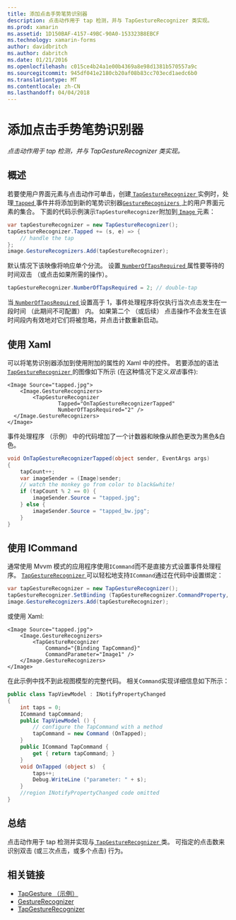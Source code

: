 ```yaml
---
title: 添加点击手势笔势识别器
description: 点击动作用于 tap 检测，并与 TapGestureRecognizer 类实现。
ms.prod: xamarin
ms.assetid: 1D150BAF-4157-49BC-90A0-153323B8EBCF
ms.technology: xamarin-forms
author: davidbritch
ms.author: dabritch
ms.date: 01/21/2016
ms.openlocfilehash: c015ce4b24a1e00b4369a8e98d1381b570557a9c
ms.sourcegitcommit: 945df041e2180cb20af08b83cc703ecd1aedc6b0
ms.translationtype: MT
ms.contentlocale: zh-CN
ms.lasthandoff: 04/04/2018
---
```

# <a name="adding-a-tap-gesture-gesture-recognizer"></a>添加点击手势笔势识别器

_点击动作用于 tap 检测，并与 TapGestureRecognizer 类实现。_

## <a name="overview"></a>概述

若要使用户界面元素与点击动作可单击，创建[ `TapGestureRecognizer` ](https://developer.xamarin.com/api/type/Xamarin.Forms.TapGestureRecognizer/)实例时，处理[ `Tapped` ](https://developer.xamarin.com/api/event/Xamarin.Forms.TapGestureRecognizer.Tapped/)事件并将添加到新的笔势识别器[`GestureRecognizers` ](https://developer.xamarin.com/api/property/Xamarin.Forms.View.GestureRecognizers/)上的用户界面元素的集合。 下面的代码示例演示`TapGestureRecognizer`附加到[ `Image` ](https://developer.xamarin.com/api/type/Xamarin.Forms.Image/)元素：

```csharp
var tapGestureRecognizer = new TapGestureRecognizer();
tapGestureRecognizer.Tapped += (s, e) => {
    // handle the tap
};
image.GestureRecognizers.Add(tapGestureRecognizer);
```

默认情况下该映像将响应单个分流。 设置[ `NumberOfTapsRequired` ](https://developer.xamarin.com/api/property/Xamarin.Forms.TapGestureRecognizer.NumberOfTapsRequired/)属性要等待的时间双击 （或点击如果所需的操作）。

```csharp
tapGestureRecognizer.NumberOfTapsRequired = 2; // double-tap
```

当[ `NumberOfTapsRequired` ](https://developer.xamarin.com/api/property/Xamarin.Forms.TapGestureRecognizer.NumberOfTapsRequired/)设置高于 1，事件处理程序将仅执行当次点击发生在一段时间 （此期间不可配置） 内。 如果第二个 （或后续） 点击操作不会发生在该时间段内有效地对它们将被忽略，并点击计数重新启动。

<a name="Using_Xaml" />

## <a name="using-xaml"></a>使用 Xaml

可以将笔势识别器添加到使用附加的属性的 Xaml 中的控件。 若要添加的语法[ `TapGestureRecognizer` ](https://developer.xamarin.com/api/type/Xamarin.Forms.TapGestureRecognizer/)的图像如下所示 (在这种情况下定义*双击*事件):

```xaml
<Image Source="tapped.jpg">
    <Image.GestureRecognizers>
        <TapGestureRecognizer
                Tapped="OnTapGestureRecognizerTapped"
                NumberOfTapsRequired="2" />
  </Image.GestureRecognizers>
</Image>
```

事件处理程序 （示例） 中的代码增加了一个计数器和映像从颜色更改为黑色&amp;白色。

```csharp
void OnTapGestureRecognizerTapped(object sender, EventArgs args)
{
    tapCount++;
    var imageSender = (Image)sender;
    // watch the monkey go from color to black&white!
    if (tapCount % 2 == 0) {
        imageSender.Source = "tapped.jpg";
    } else {
        imageSender.Source = "tapped_bw.jpg";
    }
}
```

## <a name="using-icommand"></a>使用 ICommand

通常使用 Mvvm 模式的应用程序使用`ICommand`而不是直接方式设置事件处理程序。 [ `TapGestureRecognizer` ](https://developer.xamarin.com/api/type/Xamarin.Forms.TapGestureRecognizer/)可以轻松地支持`ICommand`通过在代码中设置绑定：

```csharp
var tapGestureRecognizer = new TapGestureRecognizer();
tapGestureRecognizer.SetBinding (TapGestureRecognizer.CommandProperty, "TapCommand");
image.GestureRecognizers.Add(tapGestureRecognizer);
```

或使用 Xaml:

```xaml
<Image Source="tapped.jpg">
    <Image.GestureRecognizers>
        <TapGestureRecognizer
            Command="{Binding TapCommand}"
            CommandParameter="Image1" />
    </Image.GestureRecognizers>
</Image>
```

在此示例中找不到此视图模型的完整代码。 相关`Command`实现详细信息如下所示：

```csharp
public class TapViewModel : INotifyPropertyChanged
{
    int taps = 0;
    ICommand tapCommand;
    public TapViewModel () {
        // configure the TapCommand with a method
        tapCommand = new Command (OnTapped);
    }
    public ICommand TapCommand {
        get { return tapCommand; }
    }
    void OnTapped (object s)  {
        taps++;
        Debug.WriteLine ("parameter: " + s);
    }
    //region INotifyPropertyChanged code omitted
}
```

## <a name="summary"></a>总结

点击动作用于 tap 检测并实现与[ `TapGestureRecognizer` ](https://developer.xamarin.com/api/type/Xamarin.Forms.TapGestureRecognizer/)类。 可指定的点击数来识别双击 (或三次点击，或多个点击) 行为。


## <a name="related-links"></a>相关链接

- [TapGesture （示例）](https://developer.xamarin.com/samples/xamarin-forms/WorkingWithGestures/TapGesture/)
- [GestureRecognizer](https://developer.xamarin.com/api/type/Xamarin.Forms.GestureRecognizer/)
- [TapGestureRecognizer](https://developer.xamarin.com/api/type/Xamarin.Forms.TapGestureRecognizer/)
